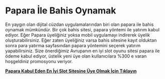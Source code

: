 # Papara İle Bahis Oynamak
En yaygın olan dijital cüzdan uygulamalarından biri olan papara ile bahis oynamak mümkündür. Bir çok bahis sitesi, papara yöntemi ile yatırım kabul ediyor. Eğer Papara üyeliğiniz yoksa mobil uygulamayı indirerek üyelik oluşturabilirsiniz. Eğer zaten üyeliğiniz varsa bahis sitesine kayıt olduktan sonra para yatırma sayfasından papara yöntemini seçerek yatırım yapabilirsiniz.
Size önerdiğimiz Avrupanın en iyi slot oyunu sitesi papara ile ödeme kabul ediyor, üstelik yeni üye olan kullanıcılara %300 e varan hoşgeldiniz promosyonu veriyor.

[**Papara Kabul Eden En İyi Slot Sitesine Üye Olmak İçin Tıklayın**](https://cutt.ly/DeRaD8dr)
